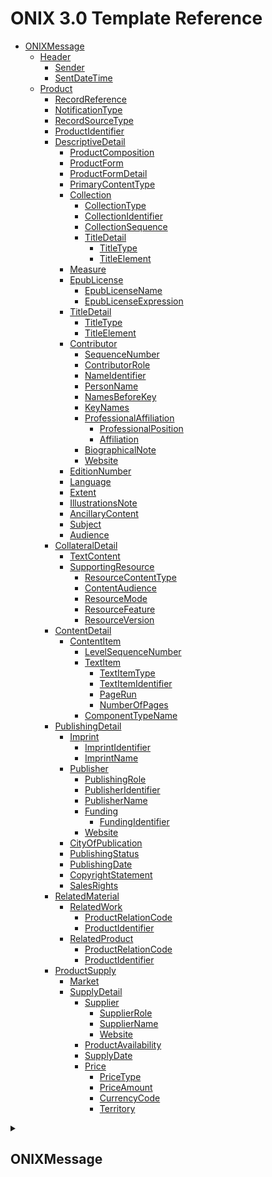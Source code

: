 # ONIX 3.0 Template Reference

- [ONIXMessage](#onixmessage)
  - [Header](#header)
    - [Sender](#sender)
    - [SentDateTime](#sentdatetime)
  - [Product](#product)
    - [RecordReference](#recordreference)
    - [NotificationType](#notificationtype)
    - [RecordSourceType](#recordsourcetype)
    - [ProductIdentifier](#productidentifier)
    - [DescriptiveDetail](#descriptivedetail)
      - [ProductComposition](#productcomposition)
      - [ProductForm](#productform)
      - [ProductFormDetail](#productformdetail)
      - [PrimaryContentType](#primarycontenttype)
      - [Collection](#collection)
        - [CollectionType](#collectiontype)
        - [CollectionIdentifier](#collectionidentifier)
        - [CollectionSequence](#collectionsequence)
        - [TitleDetail](#titledetail)
          - [TitleType](#titletype)
          - [TitleElement](#titleelement)
      - [Measure](#measure)
      - [EpubLicense](#epublicense)
        - [EpubLicenseName](#epublicensename)
        - [EpubLicenseExpression](#epublicenseexpression)
      - [TitleDetail](#titledetail-1)
        - [TitleType](#titletype-1)
        - [TitleElement](#titleelement-1)
      - [Contributor](#contributor)
        - [SequenceNumber](#sequencenumber)
        - [ContributorRole](#contributorrole)
        - [NameIdentifier](#nameidentifier)
        - [PersonName](#personname)
        - [NamesBeforeKey](#namesbeforekey)
        - [KeyNames](#keynames)
        - [ProfessionalAffiliation](#professionalaffiliation)
          - [ProfessionalPosition](#professionalposition)
          - [Affiliation](#affiliation)
        - [BiographicalNote](#biographicalnote)
        - [Website](#website)
      - [EditionNumber](#editionnumber)
      - [Language](#language)
      - [Extent](#extent)
      - [IllustrationsNote](#illustrationsnote)
      - [AncillaryContent](#ancillarycontent)
      - [Subject](#subject)
      - [Audience](#audience)
    - [CollateralDetail](#collateraldetail)
      - [TextContent](#textcontent)
      - [SupportingResource](#supportingresource)
        - [ResourceContentType](#resourcecontenttype)
        - [ContentAudience](#contentaudience)
        - [ResourceMode](#resourcemode)
        - [ResourceFeature](#resourcefeature)
        - [ResourceVersion](#resourceversion)
    - [ContentDetail](#contentdetail)
      - [ContentItem](#contentitem)
        - [LevelSequenceNumber](#levelsequencenumber)
        - [TextItem](#textitem)
          - [TextItemType](#textitemtype)
          - [TextItemIdentifier](#textitemidentifier)
          - [PageRun](#pagerun)
          - [NumberOfPages](#numberofpages)
        - [ComponentTypeName](#componenttypename)
    - [PublishingDetail](#publishingdetail)
      - [Imprint](#imprint)
        - [ImprintIdentifier](#imprintidentifier)
        - [ImprintName](#imprintname)
      - [Publisher](#publisher)
        - [PublishingRole](#publishingrole)
        - [PublisherIdentifier](#publisheridentifier)
        - [PublisherName](#publishername)
        - [Funding](#funding)
          - [FundingIdentifier](#fundingidentifier)
        - [Website](#website-1)
      - [CityOfPublication](#cityofpublication)
      - [PublishingStatus](#publishingstatus)
      - [PublishingDate](#publishingdate)
      - [CopyrightStatement](#copyrightstatement)
      - [SalesRights](#salesrights)
    - [RelatedMaterial](#relatedmaterial)
      - [RelatedWork](#relatedwork)
        - [ProductRelationCode](#productrelationcode)
        - [ProductIdentifier](#productidentifier-1)
      - [RelatedProduct](#relatedproduct)
        - [ProductRelationCode](#productrelationcode-1)
        - [ProductIdentifier](#productidentifier-2)
    - [ProductSupply](#productsupply)
      - [Market](#market)
      - [SupplyDetail](#supplydetail)
        - [Supplier](#supplier)
          - [SupplierRole](#supplierrole)
          - [SupplierName](#suppliername)
          - [Website](#website-2)
        - [ProductAvailability](#productavailability)
        - [SupplyDate](#supplydate)
        - [Price](#price)
          - [PriceType](#pricetype)
          - [PriceAmount](#priceamount)
          - [CurrencyCode](#currencycode)
          - [Territory](#territory)

<details>
<summary><h2>ONIXMessage</h2></summary>

<details>
<summary><h3>Header</h3></summary>

<details>
<summary><h4>Sender</h4></summary>
</details>

<details>
<summary><h4>SentDateTime</h4></summary>
</details>

</details>

<details>
<summary><h3>Product</h3></summary>

<details>
<summary><h4>RecordReference</h4></summary>
</details>

<details>
<summary><h4>NotificationType</h4></summary>
</details>

<details>
<summary><h4>RecordSourceType</h4></summary>
</details>

<details>
<summary><h4>ProductIdentifier</h4></summary>
</details>

<details>
<summary><h4>DescriptiveDetail</h4></summary>

<details>
<summary><h5>ProductComposition</h5></summary>
</details>

<details>
<summary><h5>ProductForm</h5></summary>
</details>

<details>
<summary><h5>ProductFormDetail</h5></summary>
</details>

<details>
<summary><h5>PrimaryContentType</h5></summary>
</details>

<details>
<summary><h5>Collection</h5></summary>

<details>
<summary><h6>CollectionType</h6></summary>
</details>

<details>
<summary><h6>CollectionIdentifier</h6></summary>
</details>

<details>
<summary><h6>CollectionSequence</h6></summary>
</details>

<details>
<summary><h6>TitleDetail</h6></summary>

<details>
<summary><h7>TitleType</h7></summary>
</details>

<details>
<summary><h7>TitleElement</h7></summary>
</details>

</details>

</details>

<details>
<summary><h5>Measure</h5></summary>
</details>

<details>
<summary><h5>EpubLicense</h5></summary>

<details>
<summary><h6>EpubLicenseName</h6></summary>
</details>

<details>
<summary><h6>EpubLicenseExpression</h6></summary>
</details>

</details>

<details>
<summary><h5>TitleDetail</h5></summary>

<details>
<summary><h6>TitleType</h6></summary>
</details>

<details>
<summary><h6>TitleElement</h6></summary>
</details>

</details>

<details>
<summary><h5>Contributor</h5></summary>

<details>
<summary><h6>SequenceNumber</h6></summary>
</details>

<details>
<summary><h6>ContributorRole</h6></summary>
</details>

<details>
<summary><h6>NameIdentifier</h6></summary>
</details>

<details>
<summary><h6>PersonName</h6></summary>
</details>

<details>
<summary><h6>NamesBeforeKey</h6></summary>
</details>

<details>
<summary><h6>KeyNames</h6></summary>
</details>

<details>
<summary><h6>ProfessionalAffiliation</h6></summary>

<details>
<summary><h7>ProfessionalPosition</h7></summary>
</details>

<details>
<summary><h7>Affiliation</h7></summary>
</details>

</details>

<details>
<summary><h6>BiographicalNote</h6></summary>
</details>

<details>
<summary><h6>Website</h6></summary>
</details>

</details>

<details>
<summary><h5>EditionNumber</h5></summary>
</details>

<details>
<summary><h5>Language</h5></summary>
</details>

<details>
<summary><h5>Extent</h5></summary>
</details>

<details>
<summary><h5>IllustrationsNote</h5></summary>
</details>

<details>
<summary><h5>AncillaryContent</h5></summary>
</details>

<details>
<summary><h5>Subject</h5></summary>
</details>

<details>
<summary><h5>Audience</h5></summary>
</details>

</details>

### CollateralDetail

#### TextContent

#### SupportingResource

##### ResourceContentType

##### ContentAudience

##### ResourceMode

##### ResourceFeature

##### ResourceVersion

### ContentDetail

#### ContentItem

##### LevelSequenceNumber

##### TextItem

###### TextItemType

###### TextItemIdentifier

###### PageRun

###### NumberOfPages

##### ComponentTypeName

### PublishingDetail

#### Imprint

##### ImprintIdentifier

##### ImprintName

#### Publisher

##### PublishingRole

##### PublisherIdentifier

##### PublisherName

##### Funding

###### FundingIdentifier

##### Website

#### CityOfPublication

#### PublishingStatus

#### PublishingDate

#### CopyrightStatement

#### SalesRights

### RelatedMaterial

#### RelatedWork

##### ProductRelationCode

##### ProductIdentifier

#### RelatedProduct

##### ProductRelationCode

##### ProductIdentifier

### ProductSupply

#### Market

#### SupplyDetail

##### Supplier

###### SupplierRole

###### SupplierName

###### Website

##### ProductAvailability

##### SupplyDate

##### Price

###### PriceType

###### PriceAmount

###### CurrencyCode

###### Territory
